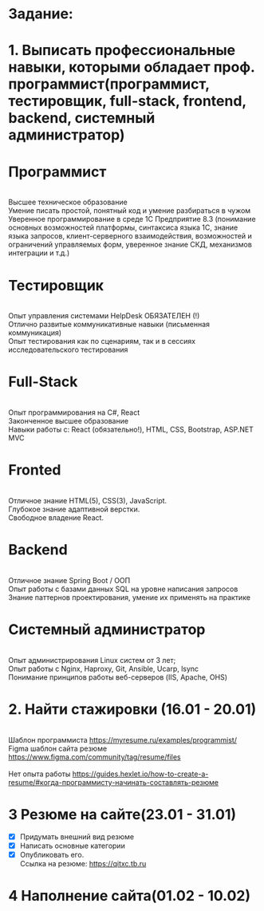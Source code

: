 # Задание:
# 1. Выписать профессиональные навыки, которыми обладает проф. программист(программист, тестировщик, full-stack, frontend, backend, системный администратор)
# Программист
<br> Высшее техническое образование
<br> Умение писать простой, понятный код и умение разбираться в чужом
<br> Уверенное программирование в среде 1С Предприятие 8.3 (понимание основных
возможностей платформы, синтаксиса языка 1С, знание языка запросов, клиент-серверного взаимодействия, возможностей и ограничений управляемых форм, уверенное знание СКД, механизмов интеграции и т.д.)
# Тестировщик
<br> Опыт управления системами HelpDesk ОБЯЗАТЕЛЕН (!)
<br> Отлично развитые коммуникативные навыки (письменная коммуникация)
<br> Опыт тестирования как по сценариям, так и в сессиях исследовательского тестирования
# Full-Stack
<br> Опыт программирования на C#, React
<br> Законченное высшее образование
<br> Навыки работы с: React (обязательно!), HTML, CSS, Bootstrap, ASP.NET MVC
# Fronted
<br> Отличное знание HTML(5), CSS(3), JavaScript.
<br> Глубокое знание адаптивной верстки.
<br> Свободное владение React.
# Backend
<br> Отличное знание Spring Boot / ООП
<br> Опыт работы с базами данных SQL на уровне написания запросов
<br> Знание паттернов проектирования, умение их применять на практике
# Системный администратор
<br> Опыт администрирования Linux систем от 3 лет;
<br> Опыт работы с Nginx, Haproxy, Git, Ansible, Ucarp, lsync
<br> Понимание принципов работы веб-серверов (IIS, Apache, OHS)
# 2. Найти стажировки (16.01 - 20.01)
<br> Шаблон программиста https://myresume.ru/examples/programmist/ 
<br> Figma шаблон сайта резюме https://www.figma.com/community/tag/resume/files  
<br> Нет опыта работы https://guides.hexlet.io/how-to-create-a-resume/#когда-программисту-начинать-составлять-резюме
# 3 Резюме на сайте(23.01 - 31.01)
- [x] Придумать внешний вид резюме
- [x] Написать основные категории
- [x] Опубликовать его.
<br> Ссылка на резюме: https://qitxc.tb.ru

# 4 Наполнение сайта(01.02 - 10.02)
